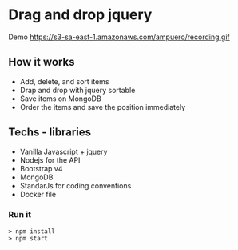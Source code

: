 # Drag and drop jquery

Demo
https://s3-sa-east-1.amazonaws.com/ampuero/recording.gif

## How it works

* Add, delete, and sort items 
* Drap and drop with jquery sortable
* Save items on MongoDB
* Order the items and save the position immediately

## Techs - libraries

* Vanilla Javascript + jquery
* Nodejs for the API
* Bootstrap v4
* MongoDB
* StandarJs for coding conventions
* Docker file

### Run it

```
> npm install
> npm start
```





